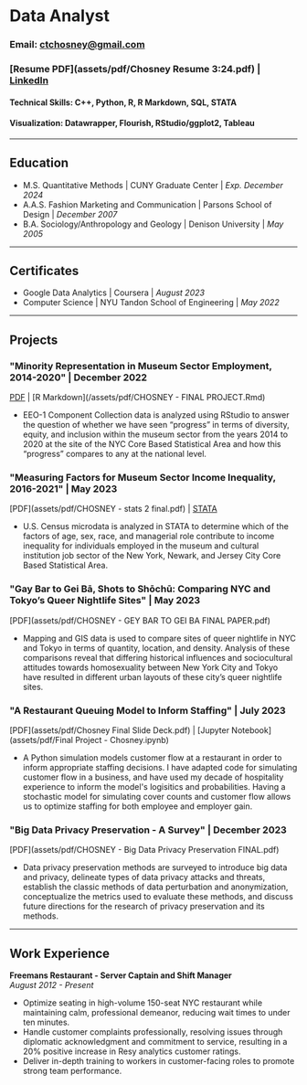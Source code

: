 # Data Analyst
### Email: ctchosney@gmail.com
### [Resume PDF](assets/pdf/Chosney Resume 3:24.pdf) | [LinkedIn](http://www.linkedin.com/in/ctchosney)
#### Technical Skills: C++, Python, R, R Markdown, SQL, STATA
#### Visualization: Datawrapper, Flourish, RStudio/ggplot2, Tableau

---

## Education							       		
- M.S. Quantitative Methods	| CUNY Graduate Center | _Exp. December 2024_
- A.A.S. Fashion Marketing and Communication | Parsons School of Design | _December 2007_
- B.A. Sociology/Anthropology and Geology | Denison University | _May 2005_

---

## Certificates
- Google Data Analytics | Coursera | _August 2023_
- Computer Science | NYU Tandon School of Engineering | _May 2022_

---

## Projects
### "Minority Representation in Museum Sector Employment, 2014-2020" | December 2022
[PDF](/assets/pdf/CHOSNEY---FINAL-PROJECT.pdf) | [R Markdown](/assets/pdf/CHOSNEY - FINAL PROJECT.Rmd)

- EEO-1 Component Collection data is analyzed using RStudio to answer the question of whether we have seen “progress” in terms of diversity, equity, and inclusion within the museum sector from the years 2014 to 2020 at the site of the NYC Core Based Statistical Area and how this “progress” compares to any at the national level.


### "Measuring Factors for Museum Sector Income Inequality, 2016-2021" | May 2023
[PDF](assets/pdf/CHOSNEY - stats 2 final.pdf) | [STATA](assets/pdf/final_do_file.do)

- U.S. Census microdata is analyzed in STATA to determine which of the factors of age, sex, race, and managerial role contribute to income inequality for individuals employed in the museum and cultural institution job sector of the New York, Newark, and Jersey City Core Based Statistical Area.


### "Gay Bar to Gei Bā, Shots to Shōchū: Comparing NYC and Tokyo’s Queer Nightlife Sites" | May 2023
[PDF](assets/pdf/CHOSNEY - GEY BAR TO GEI BA FINAL PAPER.pdf)

- Mapping and GIS data is used to compare sites of queer nightlife in NYC and Tokyo in terms of quantity, location, and density. Analysis of these comparisons reveal that differing historical influences and sociocultural attitudes towards homosexuality between New York City and Tokyo have resulted in different urban layouts of these city’s queer nightlife sites.


### "A Restaurant Queuing Model to Inform Staffing" | July 2023
[PDF](assets/pdf/Chosney Final Slide Deck.pdf) | [Jupyter Notebook](assets/pdf/Final Project - Chosney.ipynb)

- A Python simulation models customer flow at a restaurant in order to inform appropriate staffing decisions. I have adapted code for simulating customer flow in a business, and have used my decade of hospitality experience to inform the model's logisitics and probabilities. Having a stochastic model for simulating cover counts and customer flow allows us to optimize staffing for both employee and employer gain.

### "Big Data Privacy Preservation - A Survey" | December 2023
[PDF](assets/pdf/CHOSNEY - Big Data Privacy Preservation FINAL.pdf)

- Data privacy preservation methods are surveyed to introduce big data and privacy, delineate
types of data privacy attacks and threats, establish the classic methods of data perturbation and anonymization, conceptualize the metrics used to evaluate these methods, and discuss future directions for the research of privacy preservation and its methods. 
---

## Work Experience
**Freemans Restaurant - Server Captain and Shift Manager**\
_August 2012 - Present_
- Optimize seating in high-volume 150-seat NYC restaurant while maintaining calm, professional demeanor, reducing wait times to under ten minutes.
- Handle customer complaints professionally, resolving issues through diplomatic acknowledgment and commitment to service, resulting in a 20% positive increase in Resy analytics customer ratings.
- Deliver in-depth training to workers in customer-facing roles to promote strong team performance.
